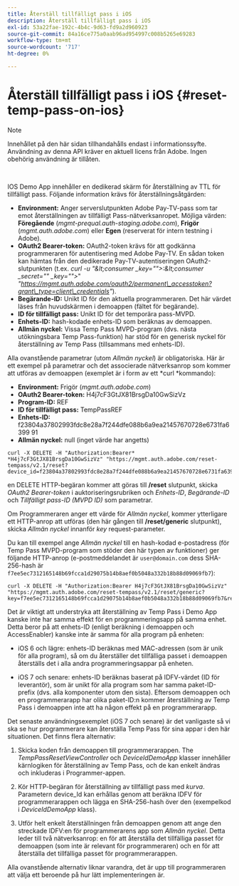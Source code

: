 ```yaml
---
title: Återställ tillfälligt pass i iOS
description: Återställ tillfälligt pass i iOS
exl-id: 53a22fae-192c-4b4c-9d63-fd9a2d960923
source-git-commit: 84a16ce775a0aab96ad954997c008b5265e69283
workflow-type: tm+mt
source-wordcount: '717'
ht-degree: 0%

---
```


# Återställ tillfälligt pass i iOS {#reset-temp-pass-on-ios}

>[!NOTE]
>
>Innehållet på den här sidan tillhandahålls endast i informationssyfte. Användning av denna API kräver en aktuell licens från Adobe. Ingen obehörig användning är tillåten.

</br>

IOS Demo App innehåller en dedikerad skärm för återställning av TTL för tillfälligt pass. Följande information krävs för återställningsåtgärden:

- **Environment:** Anger serverslutpunkten Adobe Pay-TV-pass som tar emot återställningen av tillfälligt Pass-nätverksanropet. Möjliga värden: **Föregående** (*mgmt-prequal.auth-staging.adobe.com*), **Frigör** (*mgmt.auth.adobe.com*) eller **Egen** (reserverat för intern testning i Adobe).
- **OAuth2 Bearer-token:** OAuth2-token krävs för att godkänna programmeraren för autentisering med Adobe Pay-TV. En sådan token kan hämtas från den dedikerade Pay-TV-autentiseringen OAuth2-slutpunkten (t.ex. *curl -u &quot;\&lt;consumer _key=&quot;&quot;>:\&lt;consumer _secret=&quot;&quot; _key=&quot;&quot;>*&quot; *&quot;https://mgmt.auth.adobe.com/oauth2/permanent\_accesstoken?grant\_type=client\_credentials&quot;*).
- **Begärande-ID:** Unikt ID för den aktuella programmeraren. Det här värdet läses från huvudskärmen i demoappen (fältet för begärande).
- **ID för tillfälligt pass:** Unikt ID för det temporära pass-MVPD.
- **Enhets-ID:** hash-kodade enhets-ID som beräknas av demoappen.
- **Allmän nyckel:** Vissa Temp Pass MVPD-program (dvs. nästa utökningsbara Temp Pass-funktion) har stöd för en generisk nyckel för återställning av Temp Pass (tillsammans med enhets-ID).

Alla ovanstående parametrar (utom *Allmän nyckel*) är obligatoriska. Här är ett exempel på parametrar och det associerade nätverksanrop som kommer att utföras av demoappen (exemplet är i form av ett *curl *kommando):

- **Environment:** Frigör (*mgmt.auth.adobe.com*)
- **OAuth2 Bearer-token:** H4j7cF3GtJX81BrsgDa10GwSizVz
- **Program-ID:** REF
- **ID för tillfälligt pass:** TempPassREF
- **Enhets-ID:** f23804a37802993fdc8e28a7f244dfe088b6a9ea21457670728e6731fa6399 91
- **Allmän nyckel:** null (inget värde har angetts)

```curl
curl -X DELETE -H "Authorization:Bearer* *H4j7cF3GtJX81BrsgDa10GwSizVz" "https://mgmt.auth.adobe.com/reset-tempass/v2.1/reset?device_id=f23804a37802993fdc8e28a7f244dfe088b6a9ea21457670728e6731fa639991&requestor_id=REF&mvpd_id=TempPassREF"
```

en DELETE HTTP-begäran kommer att göras till **/reset** slutpunkt, skicka *OAuth2 Bearer-token* i auktoriseringsrubriken och *Enhets-ID*, *Begärande-ID* och *Tillfälligt pass-ID (MVPD ID)* som parametrar.

Om Programmeraren anger ett värde för *Allmän nyckel*, kommer ytterligare ett HTTP-anrop att utföras (den här gången till **/reset/generic** slutpunkt), skicka *Allmän nyckel* innanför *key* request-parameter.

Du kan till exempel ange *Allmän nyckel* till en hash-kodad e-postadress (för Temp Pass MVPD-program som stöder den här typen av funktioner) ger följande HTTP-anrop (e-postmeddelandet är `user@domain.com` dess SHA-256-hash är `f7ee5ec7312165148b69fcca1d29075b14b8aef0b5048a332b18b88d09069fb7`):

```curl
curl -X DELETE -H "Authorization:Bearer H4j7cF3GtJX81BrsgDa10GwSizVz"
"https://mgmt.auth.adobe.com/reset-tempass/v2.1/reset/generic?key=f7ee5ec7312165148b69fcca1d29075b14b8aef0b5048a332b18b88d09069fb7&requestor_id=REF&mvpd_id=TempPassREF"
```

Det är viktigt att understryka att återställning av Temp Pass i Demo App kanske inte har samma effekt för en programmeringsapp på samma enhet. Detta beror på att enhets-ID (enligt beräkning i demoappen och AccessEnabler) kanske inte är samma för alla program på enheten:

- iOS 6 och lägre: enhets-ID beräknas med MAC-adressen (som är unik för alla program), så om du återställer det tillfälliga passet i demoappen återställs det i alla andra programmeringsappar på enheten.

- iOS 7 och senare: enhets-ID beräknas baserat på IDFV-värdet (ID för leverantör), som är unikt för alla program som har samma paket-ID-prefix (dvs. alla komponenter utom den sista). Eftersom demoappen och en programmerarapp har olika paket-ID:n kommer återställning av Temp Pass i demoappen inte att ha någon effekt på en programmerarapp.

Det senaste användningsexemplet (iOS 7 och senare) är det vanligaste så vi ska se hur programmerare kan återställa Temp Pass för sina appar i den här situationen. Det finns flera alternativ:

1. Skicka koden från demoappen till programmerarappen. The *TempPassResetViewController* och *DeviceIdDemoApp* klasser innehåller kärnlogiken för återställning av Temp Pass, och de kan enkelt ändras och inkluderas i Programmer-appen.

1. Kör HTTP-begäran för återställning av tillfälligt pass med *kurva*. Parametern device\_Id kan erhållas genom att beräkna IDFV för programmerarappen och lägga en SHA-256-hash över den (exempelkod i *DeviceIdDemoApp* klass).

1. Utför helt enkelt återställningen från demoappen genom att ange den streckade IDFV:en för programmerarens app som *Allmän nyckel*. Detta leder till två nätverksanrop: en för att återställa det tillfälliga passet för demoappen (som inte är relevant för programmeraren) och en för att återställa det tillfälliga passet för programmerarappen.

Alla ovanstående alternativ liknar varandra, det är upp till programmeraren att välja ett beroende på hur lätt implementeringen är.
